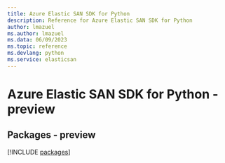 ```yaml
---
title: Azure Elastic SAN SDK for Python
description: Reference for Azure Elastic SAN SDK for Python
author: lmazuel
ms.author: lmazuel
ms.data: 06/09/2023
ms.topic: reference
ms.devlang: python
ms.service: elasticsan
---
```

# Azure Elastic SAN SDK for Python - preview
## Packages - preview
[!INCLUDE [packages](elastic-san-index.md)]